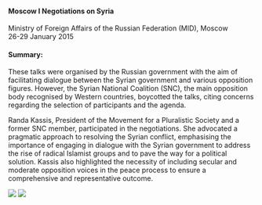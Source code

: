 <h4>Moscow I Negotiations on Syria</h4>

Ministry of Foreign Affairs of the Russian Federation (MID), Moscow<br>
26-29 January 2015
	
<h4>Summary:</h4>	

These talks were organised by the Russian government with the aim of facilitating dialogue between the Syrian government and various opposition figures. However, the Syrian National Coalition (SNC), the main opposition body recognised by Western countries, boycotted the talks, citing concerns regarding the selection of participants and the agenda.

Randa Kassis, President of the Movement for a Pluralistic Society and a former SNC member, participated in the negotiations. She advocated a pragmatic approach to resolving the Syrian conflict, emphasising the importance of engaging in dialogue with the Syrian government to address the rise of radical Islamist groups and to pave the way for a political solution. Kassis also highlighted the necessity of including secular and moderate opposition voices in the peace process to ensure a comprehensive and representative outcome.

![](123.JPG)
![](124.JPG)
<p></p>

